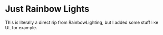 # Just Rainbow Lights

This is literally a direct rip from RainbowLighting, but I added some stuff like UI, for example.
